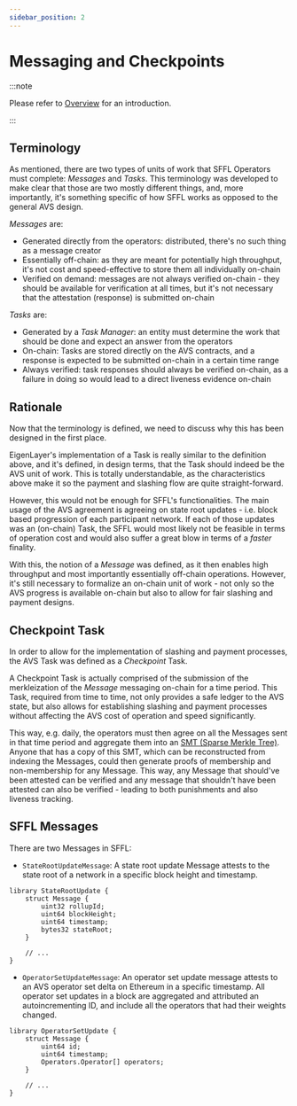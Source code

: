 ```yaml
---
sidebar_position: 2
---
```


# Messaging and Checkpoints

:::note

Please refer to [Overview](./overview.md) for an introduction.

:::

## Terminology

As mentioned, there are two types of units of work that SFFL Operators must
complete: _Messages_ and _Tasks_. This terminology was developed to make clear
that those are two mostly different things, and, more importantly, it's
something specific of how SFFL works as opposed to the general AVS design.

_Messages_ are:

* Generated directly from the operators: distributed, there's no such thing as
  a message creator
* Essentially off-chain: as they are meant for potentially high throughput,
  it's not cost and speed-effective to store them all individually on-chain
* Verified on demand: messages are not always verified on-chain - they should
  be available for verification at all times, but it's not necessary that the
  attestation (response) is submitted on-chain

_Tasks_ are:

* Generated by a _Task Manager_: an entity must determine the work that should
  be done and expect an answer from the operators
* On-chain: Tasks are stored directly on the AVS contracts, and a response is
  expected to be submitted on-chain in a certain time range
* Always verified: task responses should always be verified on-chain, as a
  failure in doing so would lead to a direct liveness evidence on-chain

## Rationale

Now that the terminology is defined, we need to discuss why this has been
designed in the first place.

EigenLayer's implementation of a Task is really similar to the definition
above, and it's defined, in design terms, that the Task should indeed be the
AVS unit of work. This is totally understandable, as the characteristics above
make it so the payment and slashing flow are quite straight-forward.

However, this would not be enough for SFFL's functionalities. The main usage of
the AVS agreement is agreeing on state root updates - i.e. block based
progression of each participant network. If each of those updates was an
(on-chain) Task, the SFFL would most likely not be feasible in terms of
operation cost and would also suffer a great blow in terms of a _faster_
finality.

With this, the notion of a _Message_ was defined, as it then enables high
throughput and most importantly essentially off-chain operations. However, it's
still necessary to formalize an on-chain unit of work - not only so the AVS
progress is available on-chain but also to allow for fair slashing and payment
designs.

## Checkpoint Task

In order to allow for the implementation of slashing and payment processes, the
AVS Task was defined as a _Checkpoint_ Task.

A Checkpoint Task is actually comprised of the submission of the merkleization
of the _Message_ messaging on-chain for a time period. This Task, required from
time to time, not only provides a safe ledger to the AVS state, but also allows
for establishing slashing and payment processes without affecting the AVS cost
of operation and speed significantly.

This way, e.g. daily, the operators must then agree on all the Messages sent
in that time period and aggregate them into an
[SMT (Sparse Merkle Tree)](https://docs.iden3.io/publications/pdfs/Merkle-Tree.pdf).
Anyone that has a copy of this SMT, which can be reconstructed from indexing
the Messages, could then generate proofs of membership and non-membership for
any Message. This way, any Message that should've been attested can be verified
and any message that shouldn't have been attested can also be verified -
leading to both punishments and also liveness tracking.

## SFFL Messages

There are two Messages in SFFL:

* `StateRootUpdateMessage`: A state root update Message attests to the state
  root of a network in a specific block height and timestamp.

```solidity
library StateRootUpdate {
    struct Message {
        uint32 rollupId;
        uint64 blockHeight;
        uint64 timestamp;
        bytes32 stateRoot;
    }

    // ...
}
```

* `OperatorSetUpdateMessage`: An operator set update message attests to an AVS
  operator set delta on Ethereum in a specific timestamp. All operator set
  updates in a block are aggregated and attributed an autoincrementing ID, and
  include all the operators that had their weights changed.

```solidity
library OperatorSetUpdate {
    struct Message {
        uint64 id;
        uint64 timestamp;
        Operators.Operator[] operators;
    }

    // ...
}
```
